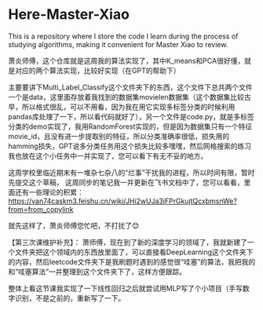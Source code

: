 # Here-Master-Xiao
This is a repository where I store the code I learn during the process of studying algorithms, making it convenient for Master Xiao to review.

萧炎师傅，这个仓库就是这周我的算法实现了，其中K_means和PCA很好懂，就是对应的两个算法实现，比较好实现（在GPT的帮助下）

主要要讲下Multi_Label_Classify这个文件夹下的东西，这个文件下总共两个文件一个是data，这里面存放着我找到的数据集movielen数据集（这个数据集比较古早，所以格式很乱，可以不用看，因为我在用它实现多标签分类的时候利用pandas库处理了一下，所以看代码就好了），另一个文件是code.py，就是多标签分类的demo实现了，我用RandomForest实现的，但是因为数据集只有一个特征movie_id，且没有进一步提取别的特征，所以分类准确率很低，损失用的hamming损失，GPT说多分类任务用这个损失比较多嘿嘿，然后网格搜索的练习我也放在这个小任务中一并实现了，您可以看下有无不妥的地方。

这周学校里临近期末有一堆杂七杂八的“烂事”干扰我的进程，所以时间有限，暂时先提交这个草稿，
这周同步的笔记我一并更新在飞书文档中了，您可以看看，里面还有一些理论的积累：
https://van74caskm3.feishu.cn/wiki/JHi2wUJa3iFPrGkujtQcxbmsnWe?from=from_copylink

就先这样了，萧炎师傅您忙吧，不打扰了😊

【第三次课维护补充】：
萧师傅，现在到了新的深度学习的领域了，我就新建了一个文件夹把这个领域内的东西放里面了，可以直接看DeepLearning这个文件夹下的内容，然后leetcode文件夹下是我刷题时遇到的感觉很“哇塞”的算法，我把我的和“哇塞算法”一并整理到这个文件夹下了，这样方便跟踪。

整体上看这节课我实现了一下线性回归之后就尝试用MLP写了个小项目（手写数字识别，不是之前的，重新写了一下。
